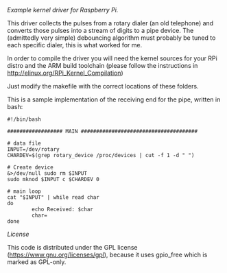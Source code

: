 *Example kernel driver for Raspberry Pi.*

This driver collects the pulses from a rotary dialer (an old telephone) and converts those pulses into a stream of digits to a pipe device.
The (admittedly very simple) debouncing algorithm must probably be tuned to each specific dialer, this is what worked for me.  

In order to compile the driver you will need the kernel sources for your RPi distro and the ARM build toolchain (please follow the instructions in http://elinux.org/RPi_Kernel_Compilation)

Just modify the makefile with the correct locations of these folders.

This is a sample implementation of the receiving end for the pipe, written in bash:


	#!/bin/bash

	################## MAIN ######################################

	# data file
	INPUT=/dev/rotary
	CHARDEV=$(grep rotary_device /proc/devices | cut -f 1 -d " ")

	# Create device
	&>/dev/null sudo rm $INPUT
	sudo mknod $INPUT c $CHARDEV 0

	# main loop
	cat "$INPUT" | while read char
	do
			echo Received: $char
			char=
	done
	
	
*License*

This code is distributed under the GPL license (https://www.gnu.org/licenses/gpl), because it uses gpio_free which is marked as GPL-only.
